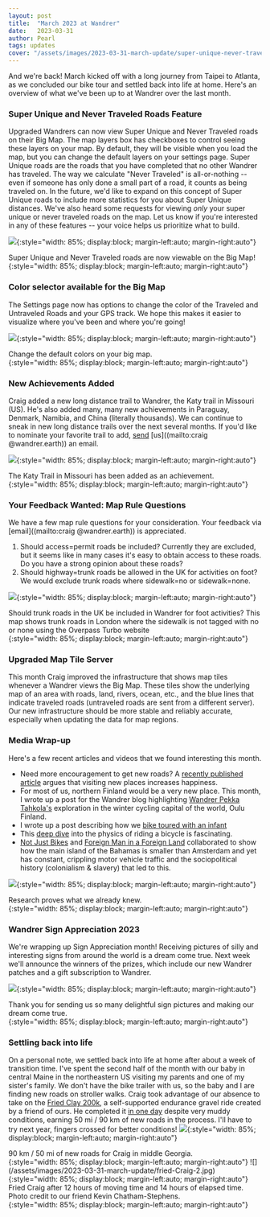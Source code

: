```yaml
---
layout: post
title:  "March 2023 at Wandrer"
date:   2023-03-31  
author: Pearl
tags: updates
cover: "/assets/images/2023-03-31-march-update/super-unique-never-traveled.gif"
---
```


And we're back! March kicked off with a long journey from Taipei to Atlanta, as we concluded our bike tour and settled back into life at home. Here's an overview of what we've been up to at Wandrer over the last month.

### Super Unique and Never Traveled Roads Feature
Upgraded Wandrers can now view Super Unique and Never Traveled roads on their Big Map. The map layers box has checkboxes to control seeing these layers on your map. By default, they will be visible when you load the map, but you can change the default layers on your settings page. Super Unique roads are the roads that you have completed that no other Wandrer has traveled. The way we calculate "Never Traveled" is all-or-nothing -- even if someone has only done a small part of a road, it counts as being traveled on. In the future, we'd like to expand on this concept of Super Unique roads to include more statistics for you about Super Unique distances. We've also heard some requests for viewing *only* your super unique or never traveled roads on the map. Let us know if you're interested in any of these features -- your voice helps us prioritize what to build.

![](/assets/images/2023-03-31-march-update/super-unique-never-traveled.gif){:style="width: 85%; display:block; margin-left:auto; margin-right:auto"}
<figcaption>Super Unique and Never Traveled roads are now viewable on the Big Map!</figcaption>{:style="width: 85%; display:block; margin-left:auto; margin-right:auto"}

### Color selector available for the Big Map
The Settings page now has options to change the color of the Traveled and Untraveled Roads and your GPS track. We hope this makes it easier to visualize where you've been and where you're going!

![](/assets/images/2023-03-31-march-update/color-picker.png){:style="width: 85%; display:block; margin-left:auto; margin-right:auto"}
<figcaption>Change the default colors on your big map.</figcaption>{:style="width: 85%; display:block; margin-left:auto; margin-right:auto"}

### New Achievements Added
Craig added a new long distance trail to Wandrer, the Katy trail in Missouri (US). He's also added many, many new achievements in Paraguay, Denmark, Namibia, and China (literally thousands). We can continue to sneak in new long distance trails over the next several months. If you'd like to nominate your favorite trail to add, [send](mailto:pearl@wandrer.earth) [us]((mailto:craig  @wandrer.earth)) an email.

![](/assets/images/2023-03-31-march-update/katy-trail.png){:style="width: 85%; display:block; margin-left:auto; margin-right:auto"}
<figcaption>The Katy Trail in Missouri has been added as an achievement.</figcaption>{:style="width: 85%; display:block; margin-left:auto; margin-right:auto"}

### Your Feedback Wanted: Map Rule Questions
We have a few map rule questions for your consideration. Your feedback via [email]((mailto:craig  @wandrer.earth)) is appreciated.
1. Should access=permit roads be included? Currently they are excluded, but it seems like in many cases it's easy to obtain access to these roads. Do you have a strong opinion about these roads?
2. Should highway=trunk roads be allowed in the UK for activities on foot? We would exclude trunk roads where sidewalk=no or sidewalk=none.

![](/assets/images/2023-03-31-march-update/trunk-roads-London.png){:style="width: 85%; display:block; margin-left:auto; margin-right:auto"}
<figcaption>Should trunk roads in the UK be included in Wandrer for foot activities? This map shows trunk roads in London where the sidewalk is not tagged with no or none using the Overpass Turbo website</figcaption>{:style="width: 85%; display:block; margin-left:auto; margin-right:auto"}

### Upgraded Map Tile Server
This month Craig improved the infrastructure that shows map tiles whenever a Wandrer views the Big Map. These tiles show the underlying map of an area with roads, land, rivers, ocean, etc., and the blue lines that indicate traveled roads (untraveled roads are sent from a different server). Our new infrastructure should be more stable and reliably accurate, especially when updating the data for map regions.

### Media Wrap-up
Here's a few recent articles and videos that we found interesting this month.
- Need more encouragement to get new roads? A [recently published article](https://www.inc.com/jessica-stillman/the-further-you-wander-happier-you-will-be-new-study-says.html) argues that visiting new places increases happiness.
- For most of us, northern Finland would be a very new place. This month, I wrote up a post for the Wandrer blog highlighting [Wandrer Pekka Tahkola's](https://news.wandrer.earth/2023/03/04/wandrering-in-oulu.html) exploration in the winter cycling capital of the world, Oulu Finland.
- I wrote up a post describing how we [bike toured with an infant](https://news.wandrer.earth/2023/03/29/bike-touring-baby.html)
- This [deep dive](https://ciechanow.ski/bicycle/) into the physics of riding a bicycle is fascinating.
- [Not Just Bikes](https://www.youtube.com/watch?v=kdz6FeQLuHQ) and [Foreign Man in a Foreign Land](https://www.youtube.com/watch?v=LvikTp47i_E&) collaborated to show how the main island of the Bahamas is smaller than Amsterdam and yet has constant, crippling motor vehicle traffic and the sociopolitical history (colonialism & slavery) that led to this.

![](/assets/images/2023-03-31-march-update/more-you-wandrer-happier-youll-be.png){:style="width: 85%; display:block; margin-left:auto; margin-right:auto"}
<figcaption>Research proves what we already knew.</figcaption>{:style="width: 85%; display:block; margin-left:auto; margin-right:auto"}

### Wandrer Sign Appreciation 2023
We're wrapping up Sign Appreciation month! Receiving pictures of silly and interesting signs from around the world is a dream come true. Next week we'll announce the winners of the prizes, which include our new Wandrer patches and a gift subscription to Wandrer.

![](/assets/images/2023-03-31-march-update/alberta.jpeg){:style="width: 85%; display:block; margin-left:auto; margin-right:auto"}
<figcaption>Thank you for sending us so many delightful sign pictures and making our dream come true.</figcaption>{:style="width: 85%; display:block; margin-left:auto; margin-right:auto"}

### Settling back into life
On a personal note, we settled back into life at home after about a week of transition time. I've spent the second half of the month with our baby in central Maine in the northeastern US visiting my parents and one of my sister's family. We don't have the bike trailer with us, so the baby and I are finding new roads on stroller walks. Craig took advantage of our absence to take on the [Fried Clay 200k](https://bikepacking.com/event/fried-clay-2023/), a self-supported endurance gravel ride created by a friend of ours. He completed it [in one day](https://www.strava.com/activities/8786639612) despite very muddy conditions, earning 50 mi / 90 km of new roads in the process. I'll have to try next year, fingers crossed for better conditions!
![](/assets/images/2023-03-31-march-update/fried-Craig.png){:style="width: 85%; display:block; margin-left:auto; margin-right:auto"}
<figcaption>90 km / 50 mi of new roads for Craig in middle Georgia.</figcaption>{:style="width: 85%; display:block; margin-left:auto; margin-right:auto"}
![](/assets/images/2023-03-31-march-update/fried-Craig-2.jpg){:style="width: 85%; display:block; margin-left:auto; margin-right:auto"}
<figcaption>Fried Craig after 12 hours of moving time and 14 hours of elapsed time. Photo credit to our friend Kevin Chatham-Stephens.</figcaption>{:style="width: 85%; display:block; margin-left:auto; margin-right:auto"}
